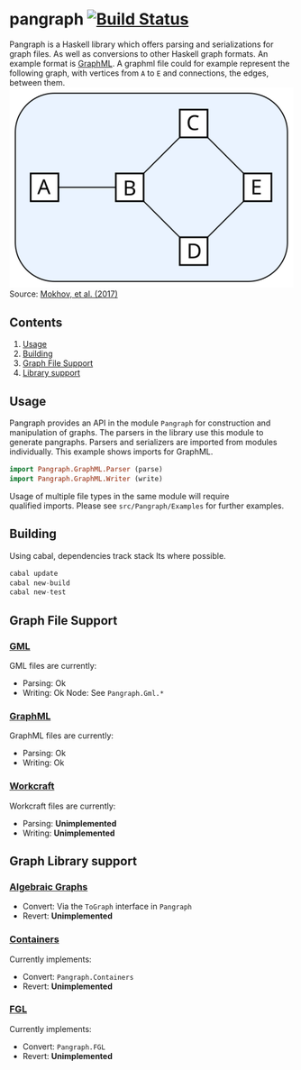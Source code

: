 # pangraph [![Build Status](https://travis-ci.org/tuura/pangraph.svg?branch=master)](https://travis-ci.org/tuura/pangraph)  

Pangraph is a Haskell library which offers parsing and serializations for graph files. As well as conversions to other Haskell graph formats. An example format is [GraphML](http://graphml.graphdrawing.org/). A graphml file
could for example represent the following graph, with vertices from `A` to `E` and connections, the edges, between them.  
![a-sample-graph](examples/graphs/network.svg)  
Source:
[Mokhov, et al. (2017)](https://github.com/tuura/papers/tree/3460a889ebcf8e21bbde54f9cb7fc3662a6c7ff8/fdl-2017 "Newcastle University")

## Contents
1. [Usage](#usage)  
2. [Building](#building)
3. [Graph File Support](#graph-file-support)
4. [Library support](#graph-library-support)

## Usage
Pangraph provides an API in the module `Pangraph` for construction and   
manipulation of graphs. The parsers in the library use this module to   
generate pangraphs. Parsers and serializers are imported from modules  
individually. This example shows imports for GraphML.
```haskell
import Pangraph.GraphML.Parser (parse)
import Pangraph.GraphML.Writer (write)
```
Usage of multiple file types in the same module will require  
qualified imports. Please see `src/Pangraph/Examples` for further examples.

## Building
Using cabal, dependencies track stack lts where possible.
```haskell
cabal update
cabal new-build
cabal new-test
```

## Graph File Support  

### [GML](https://en.wikipedia.org/wiki/Graph_Modelling_Language)
GML files are currently:
- Parsing: Ok
- Writing: Ok
Node: See `Pangraph.Gml.*`

### [GraphML](http://graphml.graphdrawing.org/)
GraphML files are currently:  
- Parsing: Ok  
- Writing: Ok

### [Workcraft](https://www.workcraft.org/)
Workcraft files are currently:  
- Parsing:  **Unimplemented**  
- Writing:  **Unimplemented**

## Graph Library support  
### [Algebraic Graphs](https://hackage.haskell.org/package/algebraic-graphs)
- Convert:  Via the `ToGraph` interface in `Pangraph`
- Revert:   **Unimplemented**

### [Containers](https://hackage.haskell.org/package/containers)
Currently implements:  
- Convert:  `Pangraph.Containers`
- Revert:   **Unimplemented**

### [FGL](https://hackage.haskell.org/package/fgl)
Currently implements:
- Convert: `Pangraph.FGL`
- Revert: **Unimplemented**
